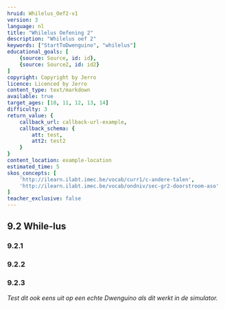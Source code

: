 ```yaml
---
hruid: Whilelus_Oef2-v1
version: 3
language: nl
title: "Whilelus Oefening 2"
description: "Whilelus oef 2"
keywords: ["StartToDwenguino", "whilelus"]
educational_goals: [
    {source: Source, id: id}, 
    {source: Source2, id: id2}
]
copyright: Copyright by Jerro
licence: Licenced by Jerro
content_type: text/markdown
available: true
target_ages: [10, 11, 12, 13, 14]
difficulty: 3
return_value: {
    callback_url: callback-url-example,
    callback_schema: {
        att: test,
        att2: test2
    }
}
content_location: example-location
estimated_time: 5
skos_concepts: [
    'http://ilearn.ilabt.imec.be/vocab/curr1/c-andere-talen', 
    'http://ilearn.ilabt.imec.be/vocab/ondniv/sec-gr2-doorstroom-aso'
]
teacher_exclusive: false
---
```

## 9.2 While-lus

### 9.2.1




### 9.2.2




### 9.2.3



*Test dit ook eens uit op een echte Dwenguino als dit werkt in de simulator.*